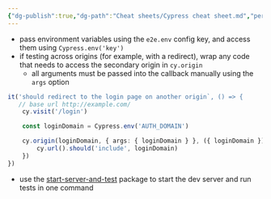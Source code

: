 ```yaml
---
{"dg-publish":true,"dg-path":"Cheat sheets/Cypress cheat sheet.md","permalink":"/cheat-sheets/cypress-cheat-sheet/","tags":["tech/testing","language/javascript"]}
---
```



- pass environment variables using the `e2e.env` config key, and access them using `Cypress.env('key')`
- if testing across origins (for example, with a redirect), wrap any code that needs to access the secondary origin in `cy.origin`
    - all arguments must be passed into the callback manually using the `args` option

```ts
it('should redirect to the login page on another origin`, () => {
   // base url http://example.com/
    cy.visit('/login')

    const loginDomain = Cypress.env('AUTH_DOMAIN')

    cy.origin(loginDomain, { args: { loginDomain } }, ({ loginDomain }) => {
        cy.url().should('include', loginDomain)
    })
})
```

- use the [start-server-and-test](https://www.npmjs.com/package/start-server-and-test) package to start the dev server and run tests in one command
